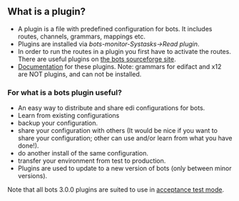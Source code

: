 ## What is a plugin?
-	A plugin is a file with predefined
	configuration for bots. It includes routes, channels, grammars, mappings
	etc. 
-	Plugins are installed via _bots-monitor-Systasks-\>Read
	plugin_. 
-	In order to run the routes in a plugin you first have to
	activate the routes. 
	There are useful plugins on [the bots sourceforge site](http://sourceforge.net/projects/bots/files/plugins/). 
-	[Documentation](PluginList.md) for these plugins. Note: grammars for
	edifact and x12 are NOT plugins, and can not be installed.

### For what is a bots plugin useful?
-   An easy way to distribute and share edi configurations for bots.
-   Learn from existing configurations
-   backup your configuration.
-   share your configuration with others (It would be nice if you want
    to share your configuration; other can use and/or learn from what
    you have done!).
-   do another install of the same configuration.
-   transfer your environment from test to production.
-   Plugins are used to update to a new version of bots (only between
    minor versions).

Note that all bots 3.0.0 plugins are suited to use in [acceptance test
mode](DeploymentAcceptance.md).


